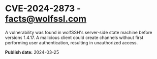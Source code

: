 # CVE-2024-2873 - facts@wolfssl.com

A vulnerability was found in wolfSSH's server-side state machine before versions 1.4.17. A malicious client could create channels without first performing user authentication, resulting in unauthorized access.


**Publish date:** 2024-03-25
